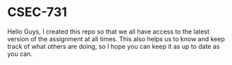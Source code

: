 # CSEC-731
Hello Guys, I created this repo so that we all have access to the latest version of the assignment at all times. This also helps us to know and keep track of what others are doing, so I hope you can keep it as up to date as you can.